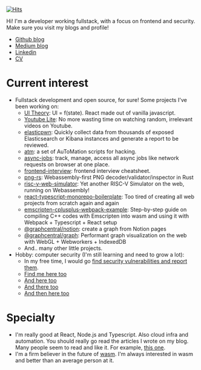 [![Hits](https://hits.seeyoufarm.com/api/count/incr/badge.svg?url=https%3A%2F%2Fgithub.com%2F9oelM&count_bg=%2379C83D&title_bg=%23555555&icon=&icon_color=%23E7E7E7&title=hits+since+2022&edge_flat=false)](https://hits.seeyoufarm.com)

Hi! I'm a developer working fullstack, with a focus on frontend and security.
Make sure you visit my blogs and profile!
- [Github blog](https://9oelm.github.io)
- [Medium blog](https://9oelm.medium.com)
- [Linkedin](https://www.linkedin.com/in/7oelm/)
- [CV](https://9oelm.github.io/joel-hj-mun-resume.pdf)

# Current interest
- Fullstack development and open source, for sure! Some projects I've been working on: 
  - [UI Theory](https://github.com/9oelM/ui-theory): UI = f(state). React made out of vanilla javascript.
  - [Youtube Lite](https://github.com/9oelM/youtube-lite): No more wasting time on watching random, irrelevant videos on Youtube.
  - [elasticpwn](https://github.com/9oelM/elasticpwn): Quickly collect data from thousands of exposed Elasticsearch or Kibana instances and generate a report to be reviewed.
  - [atm](https://github.com/9oelM/atm): a set of AuToMation scripts for hacking.
  - [async-jobs](https://github.com/9oelM/async-jobs): track, manage, access all async jobs like network requests on browser at one place.
  - [frontend-interview](https://github.com/9oelM/frontend-interview): frontend interview cheatsheet.
  - [png-rs](https://github.com/9oelM/png-rs): Webassembly-first PNG decoder/validator/inspector in Rust
  - [risc-v-web-simulator](https://github.com/9oelM/risc-v-web-simulator): Yet another RISC-V Simulator on the web, running on Webassembly!
  - [react-typescript-monorepo-boilerplate](https://github.com/9oelM/react-typescript-monorepo-boilerplate): Too tired of creating all web projects from scratch again and again
  - [emscripten-cplusplus-webpack-example](https://github.com/9oelM/emscripten-cplusplus-webpack-example): Step-by-step guide on compiling C++ codes with Emscripten into wasm and using it with Webpack + Typescript + React setup
  - [@graphcentral/notion](https://github.com/graphcentral/notion): create a graph from Notion pages
  - [@graphcentral/graph](https://github.com/graphcentral/graph): Performant graph visualization on the web with WebGL + Webworkers + IndexedDB
  - And.. many other little projects.
- Hobby: computer security (I'm still learning and need to grow a lot): 
  - In my free time, I would go [find security vulnerabilities and report them](https://hackerone.com/9oelm).
  - [Find me here too](https://bugbounty.naver.com/ko/halloffame)
  - [And here too](https://bugbounty.whale.naver.com/en/halloffame)
  - [And there too](https://www.nokia.com/notices/responsible-disclosure/)
  - [And then here too](https://bugcrowd.com/9oelm)
  
# Specialty
- I'm really good at React, Node.js and Typescript. Also cloud infra and automation. You should really go read the articles I wrote on my blog. Many people seem to read and like it. For example, [this one](https://medium.com/swlh/making-stupid-react-smart-in-re-rendering-5f04b5bab327).
- I'm a firm believer in the future of [wasm](https://webassembly.org/). I'm always interested in wasm and better than an average person at it.
